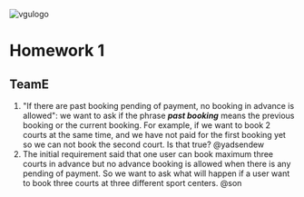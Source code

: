 ![vgulogo](https://github.com/nguyentringuyencool/Images/blob/master/vgulogo.png)
# **Homework 1**
## **TeamE**
1. "If there are past booking pending of payment, no booking in advance is allowed": we want to ask if the phrase ***past booking*** means the previous booking or the current booking. For example, if we want to book 2 courts at the same time, and we have not paid for the first booking yet so we can not book the second court. Is that true? @yadsendew
2. The initial requirement said that one user can book maximum three courts in advance but no advance booking is allowed when there is any pending of payment. So we want to ask what will happen if a user want to book three courts at three different sport centers.
@son
